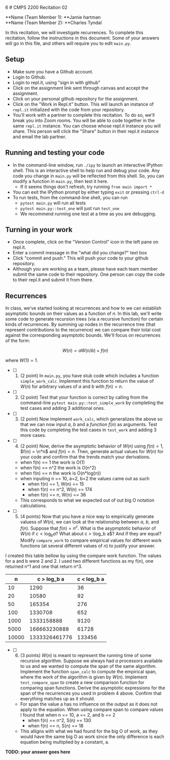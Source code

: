 6 # CMPS 2200  Recitation 02

**Name (Team Member 1): **Jamie hartman  
**Name (Team Member 2): **Charles Tyndal

In this recitation, we will investigate recurrences. 
To complete this recitation, follow the instructions in this document. Some of your answers will go in this file, and others will require you to edit `main.py`.


## Setup
- Make sure you have a Github account.
- Login to Github.
- Login to repl.it, using "sign in with github"
- Click on the assignment link sent through canvas and accept the assignment.
- Click on your personal github repository for the assignment.
- Click on the "Work in Repl.it" button. This will launch an instance of `repl.it` initialized with the code from your repository.
- You'll work with a partner to complete this recitation. To do so, we'll break you into Zoom rooms. You will be able to code together in the same `repl.it` instance. You can choose whose repl.it instance you will share. This person will click the "Share" button in their repl.it instance and email the lab partner.

## Running and testing your code
- In the command-line window, run `./ipy` to launch an interactive IPython shell. This is an interactive shell to help run and debug your code. Any code you change in `main.py` will be reflected from this shell. So, you can modify a function in `main.py`, then test it here.
  + If it seems things don't refresh, try running `from main import *`
- You can exit the IPython prompt by either typing `exit` or pressing `ctrl-d`
- To run tests, from the command-line shell, you can run
  + `pytest main.py` will run all tests
  + `pytest main.py::test_one` will just run `test_one`
  + We recommend running one test at a time as you are debugging.

## Turning in your work

- Once complete, click on the "Version Control" icon in the left pane on repl.it.
- Enter a commit message in the "what did you change?" text box
- Click "commit and push." This will push your code to your github repository.
- Although you are working as a team, please have each team member submit the same code to their repository. One person can copy the code to their repl.it and submit it from there.

## Recurrences

In class, we've started looking at recurrences and how to we can establish asymptotic bounds on their values as a function of $n$. In this lab, we'll write some code to generate recursion trees (via a recursive function) for certain kinds of recurrences. By summing up nodes in the recurrence tree (that represent contributions to the recurrence) we can compare their total cost against the corresponding asymptotic bounds. We'll focus on  recurrences of the form:

$$ W(n) = aW(n/b) + f(n) $$

where $W(1) = 1$.

- [ ] 1. (2 point) In `main.py`, you have stub code which includes a function `simple_work_calc`. Implement this function to return the value of $W(n)$ for arbitrary values of $a$ and $b$ with $f(n)=n$.

- [ ] 2. (2 point) Test that your function is correct by calling from the command-line `pytest main.py::test_simple_work` by completing the test cases and adding 3 additional ones.

- [ ] 3. (2 point) Now implement `work_calc`, which generalizes the above so that we can now input $a$, $b$ and a *function* $f(n)$ as arguments. Test this code by completing the test cases in `test_work` and adding 3 more cases.

- [ ] 4. (2 point) Now, derive the asymptotic behavior of $W(n)$ using $f(n) = 1$, $f(n) = \n*n$ and $f(n) = n$. Then, generate actual values for $W(n)$ for your code and confirm that the trends match your derivations.
  - when f(n) == 1 the work is O(1) 
  - when f(n) == n^2 the work is O(n^2)
  - when f(n) == n the work is O(n*log(n))
  - when inputing n == 10, a=2, b=2 the values came out as such
    - when f(n) == 1, W(n) == 15
    - when f(n) == n^2, W(n) == 174
    - when f(n) == n, W(n) == 36
  - This corresponds to what we expected out of out big O notation calculations.


- [ ] 5. (4 points) Now that you have a nice way to empirically generate valuess of $W(n)$, we can look at the relationship between $a$, $b$, and $f(n)$. Suppose that $f(n) = n^c$. What is the asypmptotic behavior of $W(n)$ if $c < \log_b a$? What about c > \log_b a$? And if they are equal? Modify `compare_work` to compare empirical values for different work functions (at several different values of $n$) to justify your answer. 

I created this table bellow by using the compare work function.  The values for a and b were 2 and 2. I used two different functions as my f(n), one returned n^1 and one that return n^3.

|     n |   c > log_b a |   c < log_b a |
|-------|---------------|---------------|
|    10 |          1290 |            36 |
|    20 |         10580 |            92 |
|    50 |        165354 |           276 |
|   100 |       1330708 |           652 |
|  1000 |    1333158888 |          9120 |
|  5000 |  166663230888 |         61728 |
| 10000 | 1333326461776 |        133456 |  



- [ ] 6. (3 points) $W(n)$ is meant to represent the running time of some recursive algorithm. Suppose we always had $a$ processors available to us and we wanted to compute the span of the same algorithm. Implement the function `span_calc` to compute the empirical span, where the work of the algorithm is given by $W(n)$. Implement `test_compare_span` to create a new comparison function for comparing span functions. Derive the asymptotic expressions for the span of the recurrences you used in problem 4 above. Confirm that everything matches up as it should.
  - For span the value a has no influence on the output as it does not apply to the equation. When using compare span to compare values I found that when n == 10, a == 2, and b == 2
    - when f(n) == n^2, S(n) == 130
    - when f(n) == n, S(n) == 18
  - This alligns with what we had found for the big O of work, as they would have the same big O as work since the only difference is each equation being multiplied by a constant, a.

**TODO: your answer goes here**
